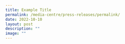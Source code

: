 ```yaml
---
title: Example Title
permalink: /media-centre/press-releases/permalink/
date: 2022-10-10
layout: post
description: ""
image: ""
---
```

